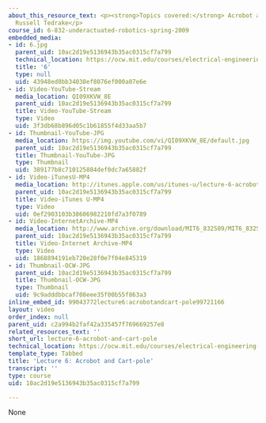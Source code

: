 ```yaml
---
about_this_resource_text: <p><strong>Topics covered:</strong> Acrobot and cart-pole</p><p><strong>Instructors:</strong>
  Russell Tedrake</p>
course_id: 6-832-underactuated-robotics-spring-2009
embedded_media:
- id: 6.jpg
  parent_uid: 10ac2d19e5136943b35ac0315cf7a799
  technical_location: https://ocw.mit.edu/courses/electrical-engineering-and-computer-science/6-832-underactuated-robotics-spring-2009/video-lectures/lecture-6-acrobot-and-cart-pole/6.jpg
  title: '6'
  type: null
  uid: 43948ed0bb34038ef8076ef000a07e6e
- id: Video-YouTube-Stream
  media_location: QI09XKVW_8E
  parent_uid: 10ac2d19e5136943b35ac0315cf7a799
  title: Video-YouTube-Stream
  type: Video
  uid: 3f3db68b896d05c1b61855f4d33aa5b7
- id: Thumbnail-YouTube-JPG
  media_location: https://img.youtube.com/vi/QI09XKVW_8E/default.jpg
  parent_uid: 10ac2d19e5136943b35ac0315cf7a799
  title: Thumbnail-YouTube-JPG
  type: Thumbnail
  uid: 389177b8c710125884def0dc7a65882f
- id: Video-iTunesU-MP4
  media_location: http://itunes.apple.com/us/itunes-u/lecture-6-acrobot-cart-pole/id515317098?i=112432110
  parent_uid: 10ac2d19e5136943b35ac0315cf7a799
  title: Video-iTunes U-MP4
  type: Video
  uid: 0ef2903103b38606982210fd7a3f0789
- id: Video-InternetArchive-MP4
  media_location: http://www.archive.org/download/MIT6_832S09/MIT6_832S09lec06_300k.mp4
  parent_uid: 10ac2d19e5136943b35ac0315cf7a799
  title: Video-Internet Archive-MP4
  type: Video
  uid: 1868894191eb720e28f0e7f04e845319
- id: Thumbnail-OCW-JPG
  parent_uid: 10ac2d19e5136943b35ac0315cf7a799
  title: Thumbnail-OCW-JPG
  type: Thumbnail
  uid: 9c9adddbbcaf708eee35f00b55f863a3
inline_embed_id: 99043772lecture6:acrobotandcart-pole99721166
layout: video
order_index: null
parent_uid: c2a994b2faf42a335457f769669257e8
related_resources_text: ''
short_url: lecture-6-acrobot-and-cart-pole
technical_location: https://ocw.mit.edu/courses/electrical-engineering-and-computer-science/6-832-underactuated-robotics-spring-2009/video-lectures/lecture-6-acrobot-and-cart-pole
template_type: Tabbed
title: 'Lecture 6: Acrobot and Cart-pole'
transcript: ''
type: course
uid: 10ac2d19e5136943b35ac0315cf7a799

---
```

None